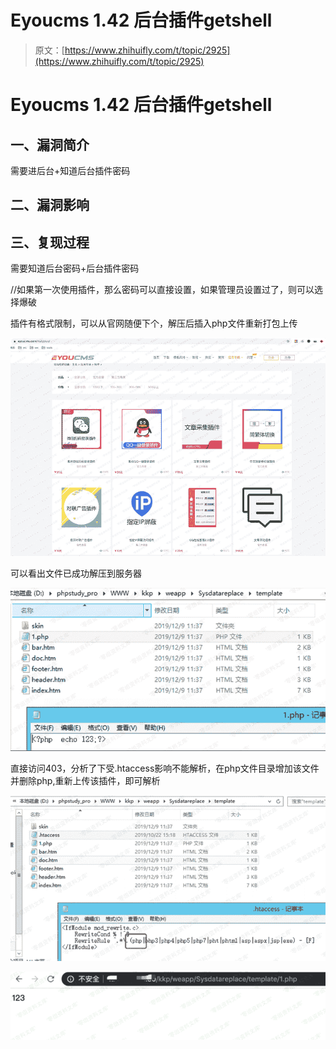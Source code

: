 # Eyoucms 1.42 后台插件getshell

> 原文：[https://www.zhihuifly.com/t/topic/2925](https://www.zhihuifly.com/t/topic/2925)

# Eyoucms 1.42 后台插件getshell

## 一、漏洞简介

需要进后台+知道后台插件密码

## 二、漏洞影响

## 三、复现过程

需要知道后台密码+后台插件密码

//如果第一次使用插件，那么密码可以直接设置，如果管理员设置过了，则可以选择爆破

插件有格式限制，可以从官网随便下个，解压后插入php文件重新打包上传

![image](img/a5b054bdac6b253f7cae3d415621378a.png)

可以看出文件已成功解压到服务器

![image](img/a2dda0c87dcbb3ca538567d713872c19.png)

直接访问403，分析了下受.htaccess影响不能解析，在php文件目录增加该文件并删除php,重新上传该插件，即可解析

![image](img/c8564a1b8e49ed1b52eae0dae39260c7.png)

![image](img/9caa987ccf0c3a2f742dc890e5b5f7e8.png)